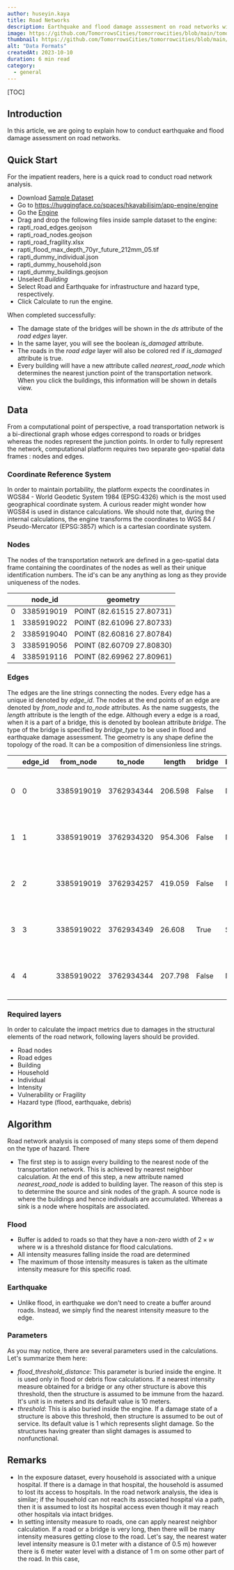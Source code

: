 ```yaml
---
author: huseyin.kaya
title: Road Networks
description: Earthquake and flood damage asssesment on road networks with bridges
image: https://github.com/TomorrowsCities/tomorrowcities/blob/main/tomorrowcities/content/images/bridge.jpg?raw=true
thumbnail: https://github.com/TomorrowsCities/tomorrowcities/blob/main/tomorrowcities/content/images/bridge.jpg?raw=true
alt: "Data Formats"
createdAt: 2023-10-10
duration: 6 min read
category:
  - general
---
```


[TOC]

## Introduction
In this article, we are going to explain how to conduct
earthquake and flood damage assessment on road networks. 

## Quick Start
For the impatient readers, here is a quick road to conduct road network analysis.

* Download [Sample Dataset](https://drive.google.com/file/d/1BGPZQ2IKJHY9ExOCCHcNNrCTioYZ8D1y/view?usp=sharing)
* Go to https://huggingface.co/spaces/hkayabilisim/app-engine/engine
* Go the [Engine](/engine)
* Drag and drop the following files inside sample dataset to the engine:
* rapti_road_edges.geojson
* rapti_road_nodes.geojson
* rapti_road_fragility.xlsx
* rapti_flood_max_depth_70yr_future_212mm_05.tif
* rapti_dummy_individual.json
* rapti_dummy_household.json
* rapti_dummy_buildings.geojson
* Unselect *Building*
* Select Road and Earthquake for infrastructure and hazard type, respectively.
* Click Calculate to run the engine.

When completed successfully:

* The damage state of the bridges will be shown in the *ds* attribute of the *road edges* layer.
* In the same layer, you will see the boolean *is_damaged* attribute.
* The roads in the *road edge* layer will also be colored red if *is_damaged* attribute is true.
* Every building will have a new attribute called *nearest_road_node* which determines the nearest junction point
of the transportation network. When you click the buildings, this information will be shown in details view.

## Data
From a computational point of perspective, a road transportation network is a bi-directional graph
whose edges correspond to roads or bridges whereas the nodes represent the junction points. 
In order to fully represent the network, computational platform requires two separate geo-spatial data frames
: nodes and edges. 

### Coordinate Reference System
In order to maintain portability, the platform expects the coordinates in WGS84 - World Geodetic System 1984 (EPSG:4326) which is the most used geographical coordinate system. A curious reader might wonder how WGS84 is used in distance calculations. We should note that, during the internal calculations, the engine transforms the coordinates to WGS 84 / Pseudo-Mercator (EPSG:3857) which is a cartesian coordinate system.

### Nodes
The nodes of the transportation network are defined in a geo-spatial data frame containing the coordinates 
of the nodes as well as their unique identification numbers. The id's can be any anything as long as 
they provide uniqueness of the nodes.


| |node_id	| geometry|
|-|---------|---------|
|0|3385919019|	POINT (82.61515 27.80731)|
|1|3385919022|	POINT (82.61096 27.80733)|
|2|3385919040|	POINT (82.60816 27.80784)|
|3|3385919056|	POINT (82.60709 27.80830)|
|4|3385919116|	POINT (82.69962 27.80961)|

### Edges
The edges are the line strings connecting the nodes. Every edge has a unique id denoted by *edge_id*. The nodes at the end points of an edge are denoted by *from_node* and *to_node* attributes. As the name suggests, the *length* attribute is the length of the edge. Although every a edge is a road, when it is a part of a bridge, this is denoted by boolean attribute *bridge*. The type of the bridge is specified by *bridge_type* to be used in flood and earthquake damage assessment. The geometry is any shape define the topology of the road. It can be a composition of dimensionless line strings. 


| |edge_id|	from_node|	to_node|	length|	bridge|	bridge_type|	geometry|
|-|-------|----------|---------|--------|-------|------------|----------|
|0|	0	|3385919019|	3762934344|	206.598	|False|	NaN|	LINESTRING (82.61515 27.80731, 82.61477 27.807...|
|1|	1	|3385919019|	3762934320|	954.306	|False|	NaN|	LINESTRING (82.61515 27.80731, 82.61585 27.807...|
|2|	2	|3385919019|	3762934257|	419.059	|False|	NaN|	LINESTRING (82.61515 27.80731, 82.61514 27.807...|
|3|	3	|3385919022|	3762934349|	26.608	|True	|Steel|	LINESTRING (82.61096 27.80733, 82.61082 27.807...|
|4|	4	|3385919022|	3762934344|	207.798	|False|	NaN	|LINESTRING (82.61096 27.80733, 82.61114 27.807...|



### Required layers
In order to calculate the impact metrics due to damages in the structural elements of the road
network, following layers should be provided.

* Road nodes
* Road edges
* Building
* Household
* Individual
* Intensity
* Vulnerability or Fragility
* Hazard type (flood, earthquake, debris)

## Algorithm
Road network analysis is composed of many steps some of them depend on the type of hazard. There 

* The first step is to assign every building to the nearest node of the transportation network. This is achieved by nearest neighbor calculation. At the end of this step, a new attribute named *nearest_road_node* is added to building layer. The reason of this step is to determine the source and sink nodes of the graph. A source node is where the buildings and hence individuals are accumulated.
Whereas a sink is a node where hospitals are associated.

### Flood

* Buffer is added to roads so that they have a non-zero width of $2\times w$ where w is a threshold distance for flood calculations. 
* All intensity measures falling inside the road are determined
* The maximum of those intensity measures is taken as the ultimate intensity measure for this specific road. 

### Earthquake
* Unlike flood, in earthquake we don't need to create a buffer around roads. Instead,
we simply find the nearest intensity measure to the edge. 

### Parameters
As you may notice, there are several parameters used in the calculations. Let's summarize them here:

* *flood_threshold_distance*: This parameter is buried inside the engine. It is used only in flood or debris flow calculations.
If a nearest intensity measure obtained for a bridge or any other structure is above this threshold, then the structure is 
assumed to be immune from the hazard. It's unit is in meters and its default value is 10 meters.
* *threshold*: This is also buried inside the engine. If a damage state of a structure is above this threshold,
then structure is assumed to be out of service. Its default value is 1 which represents slight damage. So
the structures having greater than slight damages is assumed to nonfunctional. 

## Remarks
* In the exposure dataset, every household is associated with a unique hospital.
If there is a damage in that hospital, the household is assumed to lost its access to
hospitals. In the road network analysis, the idea is similar; if the household can
not reach its associated hospital via a path, then it is assumed to lost its 
hospital access even though it may reach other hospitals via intact bridges. 
* In setting intensity measure to roads, one can apply nearest neighbor calculation. If a road or a bridge is very long, then there will be many intensity measures getting close to the road. Let's say, the nearest water level intensity measure is 0.1 meter with a distance of 0.5 m) however there is 6 meter water level with a distance of 1 m on some other part of the road. In this case, 

